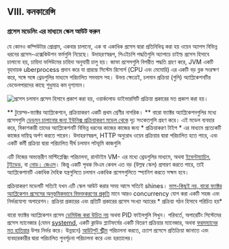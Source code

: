 ## VIII. কনকারেন্সি
### প্রসেস মডেলিং এর মাধ্যমে স্কেল আউট করুন

যে কোনও কম্পিউটার প্রোগ্রাম, একবার চালানো, এক বা একাধিক প্রসেস দ্বারা প্রতিনিধিত্ব করা হয় ওয়েব অ্যাপস বিভিন্ন ধরনের প্রসেস-এক্সেকিউশন ফর্মগুলি নিয়েছে। উদাহরণস্বরূপ, পিএইচপি পদ্ধতিগুলি অ্যাপাচে চাইল্ড প্রসেস হিসাবে চালানো হয়, চাহিদা ভলিউমের চাহিদা অনুযায়ী চালু হয়। জাভা প্রসেসগুলি বিপরীত পদ্ধতি গ্রহণ করে, JVM একটি বৃহদায়ক uberprocess প্রদান করে যা প্রারম্ভে সিস্টেম রিসোর্স (CPU এবং মেমোরি) এর একটি বড় ব্লক সংরক্ষণ করে, সঙ্গে সঙ্গে থ্রেডগুলির মাধ্যমে পরিচালিত সমবয়স সহ। উভয় ক্ষেত্রেই, চলমান প্রক্রিয়া (গুলি) অ্যাপ্লিকেশনটির ডেভেলপারদের কাছে শুধুমাত্র কম দৃশ্যমান।

![প্রসেস চলমান প্রসেস হিসাবে প্রকাশ করা হয়, ওয়ার্কলোড ডাইভারসিটি প্রক্রিয়া প্রকারের মত প্রকাশ করা হয়।](/Images/process-types.png)

** টুয়েল্ভ-ফ্যাক্টর অ্যাপ্লিকেশনে, প্রক্রিয়াকরণ একটি প্রথম শ্রেণীর নাগরিক। ** বারো ফ্যাক্টর অ্যাপ্লিকেশনগুলির মধ্যে প্রসেসগুলি [ডেডমুন চালানোর জন্য ইউনিক্স প্রক্রিয়াকরণ মডেল থেকে](https://adam.herokuapp.com/past/2011/5/9/applying_the_unix_process_model_to_web_apps/) দৃঢ় সংকেতগুলি গ্রহণ করে। এই মডেল ব্যবহার করে, বিকাশকারী তাদের অ্যাপ্লিকেশনটি বিভিন্ন ধরনের কাজের কাজের জন্য * প্রক্রিয়াকরণ টাইপ * এর মাধ্যমে প্রত্যেকটি কাজের দায়িত্ব অর্পণ করতে পারেন। উদাহরণস্বরূপ, HTTP অনুরোধ ওয়েব প্রক্রিয়ার দ্বারা পরিচালিত হতে পারে, এবং একটি কর্মী প্রক্রিয়া দ্বারা পরিচালিত দীর্ঘ চলমান পটভূমি কাজগুলি

এটি নিজের অভ্যন্তরীণ মাল্টিপ্লেক্সিং পরিচালনা, রানটাইম VM- এর মধ্যে থ্রেডগুলির মাধ্যমে, অথবা [ইভেন্টম্যাচিন](http://rubyeventmachine.com/), [টুইডেড](http://twistedmatrix.com/trac/), বা [নোড। জেএস](http://nodejs.org/)। কিন্তু একটি পৃথক ভিএম কেবল এত বড় (উল্লম্ব স্কেল) প্রসারণ করতে পারে, তাই অ্যাপ্লিকেশানটি একাধিক দৈহিক যন্ত্রগুলিতে চলমান একাধিক প্রসেসগুলিতে স্প্যানিশ করতে সক্ষম হবে।

প্রক্রিয়াকরণ মডেলটি সত্যিই যখন এটি স্কেল আউট করার সময় আসে সত্যিই shines। [ভাগ-কিছুই নয়, বারো ফ্যাক্টর অ্যাপ্লিকেশন প্রসেসের অনুভূমিকভাবে বিভক্তকরণের প্রকৃতি](./processes) মানে আরও concurrency যোগ করা একটি সহজ এবং নির্ভরযোগ্য অপারেশন। প্রক্রিয়া প্রকারের এবং প্রতিটি প্রকারের প্রসেস সংখ্যা অ্যারের * প্রক্রিয়া গঠন হিসাবে পরিচিত হয়*

বারো ফ্যাক্টর অ্যাপ্লিকেশন প্রসেস [ডেমিউজ করা উচিত নয়](http://dustin.github.com/2010/02/28/running-processes.html) অথবা PID ফাইলগুলি লিখুন। পরিবর্তে, অপারেটিং সিস্টেমের প্রসেস ম্যানেজার (যেমন [systemd](https://www.freedesktop.org/wiki/Software/systemd/), একটি ক্লাউড প্ল্যাটফর্মের একটি বিতরণ প্রক্রিয়ার ম্যানেজার, অথবা [ফরমম্যানের মত হাতিয়ার](http://blog.daviddollar.org/2011/05/06/introducing-foreman.html)  উপর নির্ভর করে। উন্নয়নে) [আউটপুট স্ট্রীম](./logs) পরিচালনা করতে, ক্র্যাশ প্রসেসে প্রতিক্রিয়া জানাতে এবং ব্যবহারকারীর দ্বারা পরিচালিত পুনর্সূচনা পরিচালনা করে এবং হরতালের।